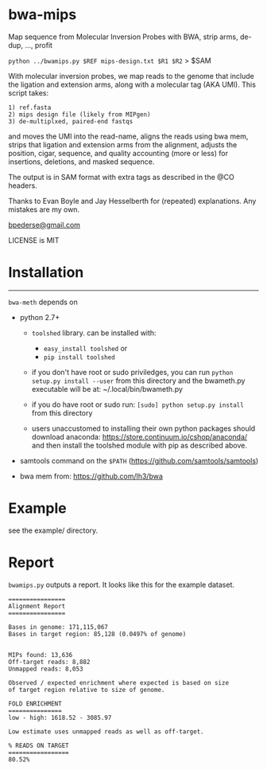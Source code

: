 bwa-mips
========

Map sequence from Molecular Inversion Probes with BWA, strip arms, de-dup, ..., profit


`python ../bwamips.py $REF mips-design.txt $R1 $R2` > $SAM



With molecular inversion probes, we map reads to the genome that include the
ligation and extension arms, along with a molecular tag (AKA UMI).
This script takes:

    1) ref.fasta
    2) mips design file (likely from MIPgen)
    3) de-multiplxed, paired-end fastqs

and moves the UMI into the read-name, aligns the reads using bwa mem,
strips that ligation and extension arms from the alignment, adjusts the
position, cigar, sequence, and quality accounting (more or less) for
insertions, deletions, and masked sequence.

The output is in SAM format with extra tags as described
in the @CO headers.

Thanks to Evan Boyle and Jay Hesselberth for (repeated) explanations.
Any mistakes are my own.

bpederse@gmail.com

LICENSE is MIT


Installation
============

------------

`bwa-meth` depends on

 + python 2.7+ 
   - `toolshed` library. can be installed with:
      * `easy_install toolshed` or
      * `pip install toolshed`

   - if you don't have root or sudo priviledges, you can run
     `python setup.py install --user` from this directory and the bwameth.py
     executable will be at: ~/.local/bin/bwameth.py

   - if you do have root or sudo run: `[sudo] python setup.py install` from
     this directory
     
   - users unaccustomed to installing their own python packages should 
     download anaconda: https://store.continuum.io/cshop/anaconda/ and
     then install the toolshed module with pip as described above.
     
 + samtools command on the `$PATH` (https://github.com/samtools/samtools)
     
 + bwa mem from: https://github.com/lh3/bwa

Example
=======

see the example/ directory.

Report
======

`bwamips.py` outputs a report. It looks like this for the example dataset.

    ================
    Alignment Report
    ================

    Bases in genome: 171,115,067
    Bases in target region: 85,128 (0.0497% of genome)


    MIPs found: 13,636
    Off-target reads: 8,882
    Unmapped reads: 8,053

    Observed / expected enrichment where expected is based on size
    of target region relative to size of genome.

    FOLD ENRICHMENT
    ===============
    low - high: 1618.52 - 3085.97

    Low estimate uses unmapped reads as well as off-target.

    % READS ON TARGET
    =================
    80.52%

